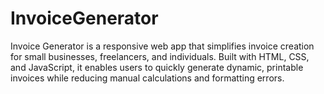 # InvoiceGenerator
Invoice Generator is a responsive web app that simplifies invoice creation for small businesses, freelancers, and individuals. Built with HTML, CSS, and JavaScript, it enables users to quickly generate dynamic, printable invoices while reducing manual calculations and formatting errors.
